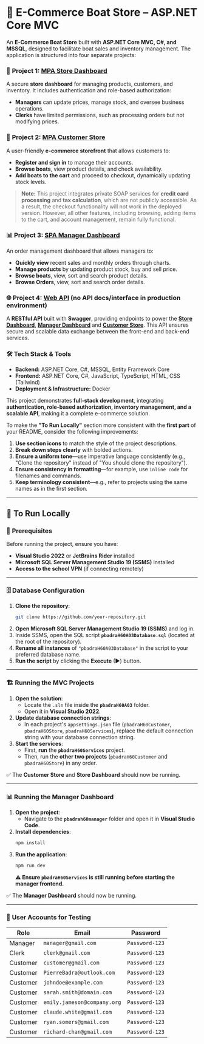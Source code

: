 # 🚤 E-Commerce Boat Store – ASP.NET Core MVC  

An **E-Commerce Boat Store** built with **ASP.NET Core MVC, C#, and MSSQL**, designed to facilitate boat sales and inventory management. The application is structured into four separate projects:  

### 📌 **Project 1: [MPA Store Dashboard](https://store-boatbud.pierrebadra.me)**
A secure **store dashboard** for managing products, customers, and inventory. It includes authentication and role-based authorization:  
- **Managers** can update prices, manage stock, and oversee business operations.  
- **Clerks** have limited permissions, such as processing orders but not modifying prices.  

### 🛒 **Project 2: [MPA Customer Store](https://customer-boatbud.pierrebadra.me)**
A user-friendly **e-commerce storefront** that allows customers to:  
- **Register and sign in** to manage their accounts.  
- **Browse boats**, view product details, and check availability.
- **Add boats to the cart** and proceed to checkout, dynamically updating stock levels.
> **Note:** This project integrates private SOAP services for **credit card processing** and **tax calculation**, which are not publicly accessible. As a result, the checkout functionality will not work in the deployed version. However, all other features, including browsing, adding items to the cart, and account management, remain fully functional.

### 📊 **Project 3: [SPA Manager Dashboard](https://manager-boatbud.pierrebadra.me)**
An order management dashboard that allows managers to:
- **Quickly view** recent sales and monthly orders through charts.
- **Manage products** by updating product stock, buy and sell price.
- **Browse boats**, view, sort and search product details.
- **Browse Orders**, view, sort and search order details.

### 🌐 **Project 4: [Web API](https://api-boatbud.pierrebadra.me) (no API docs/interface in production environment)**
A **RESTful API** built with **Swagger**, providing endpoints to power the **[Store Dashboard](https://store-boatbud.pierrebadra.me)**, **[Manager Dashboard](https://manager-boatbud.pierrebadra.me)** and **[Customer Store](https://customer-boatbud.pierrebadra.me)**. This API ensures secure and scalable data exchange between the front-end and back-end services.  

### 🛠 **Tech Stack & Tools**  
- **Backend:** ASP.NET Core, C#, MSSQL, Entity Framework Core  
- **Frontend:** ASP.NET Core, C#, JavaScript, TypeScript, HTML, CSS (Tailwind)  
- **Deployment & Infrastructure:** Docker

This project demonstrates **full-stack development**, integrating **authentication, role-based authorization, inventory management, and a scalable API**, making it a complete e-commerce solution.

To make the **"To Run Locally"** section more consistent with the **first part** of your README, consider the following improvements:  

1. **Use section icons** to match the style of the project descriptions.  
2. **Break down steps clearly** with bolded actions.  
3. **Ensure a uniform tone**—use imperative language consistently (e.g., "Clone the repository" instead of "You should clone the repository").  
4. **Ensure consistency in formatting**—for example, use `inline code` for filenames and commands.  
5. **Keep terminology consistent**—e.g., refer to projects using the same names as in the first section.  

---

## 🚀 **To Run Locally**  

### 📌 **Prerequisites**  
Before running the project, ensure you have:  
- **Visual Studio 2022** or **JetBrains Rider** installed  
- **Microsoft SQL Server Management Studio 19 (SSMS)** installed  
- **Access to the school VPN** (if connecting remotely)  

---

### 🗄 **Database Configuration**  
1. **Clone the repository**:  
   ```sh
   git clone https://github.com/your-repository.git
   ```  
2. **Open Microsoft SQL Server Management Studio 19 (SSMS)** and log in.  
3. Inside SSMS, open the SQL script **`pbadraH60A03Database.sql`** (located at the root of the repository).  
4. **Rename all instances** of `"pbadraH60A03Database"` in the script to your preferred database name.  
5. **Run the script** by clicking the **Execute** (▶) button.  

---

### 🏗 **Running the MVC Projects**  
1. **Open the solution**:  
   - Locate the `.sln` file inside the **`pbadraH60A03`** folder.  
   - Open it in **Visual Studio 2022**.  
2. **Update database connection strings**:  
   - In each project's `appsettings.json` file (`pbadraH60Customer`, `pbadraH60Store`, `pbadraH60Services`), replace the default connection string with your database connection string.  
3. **Start the services**:  
   - First, **run** the **`pbadraH60Services`** project.  
   - Then, run the **other two projects** (`pbadraH60Customer` and `pbadraH60Store`) in any order.  

✅ The **Customer Store** and **Store Dashboard** should now be running.  

---

### 📊 **Running the Manager Dashboard**  
1. **Open the project**:  
   - Navigate to the **`pbadrah60manager`** folder and open it in **Visual Studio Code**.  
2. **Install dependencies**:  
   ```sh
   npm install
   ```  
3. **Run the application**:  
   ```sh
   npm run dev
   ```  
   **⚠️ Ensure `pbadraH60Services` is still running before starting the manager frontend.**  

✅ The **Manager Dashboard** should now be running.  

---

### 🔑 **User Accounts for Testing**  
| **Role**   | **Email**                      | **Password**    |
|------------|--------------------------------|-----------------|
| Manager    | `manager@gmail.com`            | `Password-123`  |
| Clerk      | `clerk@gmail.com`              | `Password-123`  |
| Customer   | `customer@gmail.com`           | `Password-123`  |
| Customer   | `PierreBadra@outlook.com`      | `Password-123`  |
| Customer   | `johndoe@example.com`          | `Password-123`  |
| Customer   | `sarah.smith@domain.com`       | `Password-123`  |
| Customer   | `emily.jameson@company.org`    | `Password-123`  |
| Customer   | `claude.white@gmail.com`       | `Password-123`  |
| Customer   | `ryan.somers@gmail.com`        | `Password-123`  |
| Customer   | `richard-chan@gmail.com`       | `Password-123`  |
